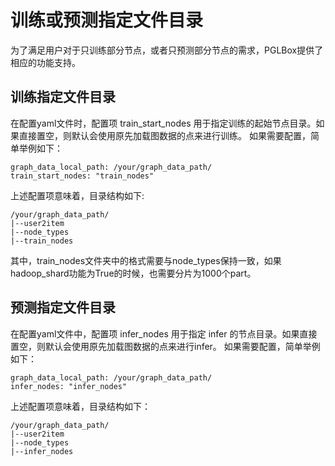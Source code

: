 # 训练或预测指定文件目录

为了满足用户对于只训练部分节点，或者只预测部分节点的需求，PGLBox提供了相应的功能支持。

## 训练指定文件目录

在配置yaml文件时，配置项 train_start_nodes 用于指定训练的起始节点目录。如果直接置空，则默认会使用原先加载图数据的点来进行训练。
如果需要配置，简单举例如下：
``` shell
graph_data_local_path: /your/graph_data_path/
train_start_nodes: "train_nodes"
```
上述配置项意味着，目录结构如下:
``` shell
/your/graph_data_path/
|--user2item
|--node_types
|--train_nodes
```
其中，train_nodes文件夹中的格式需要与node_types保持一致，如果hadoop_shard功能为True的时候，也需要分片为1000个part。

## 预测指定文件目录

在配置yaml文件中，配置项 infer_nodes 用于指定 infer 的节点目录。如果直接置空，则默认会使用原先加载图数据的点来进行infer。
如果需要配置，简单举例如下：
``` shell
graph_data_local_path: /your/graph_data_path/
infer_nodes: "infer_nodes"
```
上述配置项意味着，目录结构如下：
``` shell
/your/graph_data_path/
|--user2item
|--node_types
|--infer_nodes
```
